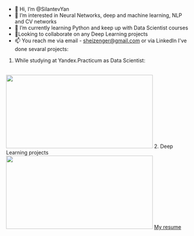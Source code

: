 - 👋 Hi, I’m @SilantevYan
- 👀 I’m interested in Neural Networks, deep and machine learning, NLP and CV networks
- 🌱 I’m currently learning Python and keep up with Data Scientist courses
- 💞️Looking to collaborate on any Deep Learning projects
- 📫 You reach me via email - sheizenger@gmail.com or via LinkedIn
I've done sevaral projects:
1. While studying at Yandex.Practicum as Data Scientist:
</br>
<a href="https://github.com/SilantevYan/Yandex_practicum-data-science-projects"><img width="400" height="200" src="https://camo.githubusercontent.com/a2ac81a35fa82501f84d6ee52f4dedaffc233f32d5dfabe0a1074311a9be5be7/68747470733a2f2f6d69726f2e6d656469756d2e636f6d2f6d61782f313430302f302a75565030577745574f747048733430452e706e67" alt=""></a>
2. Deep Learning projects
</br>
<a href="https://github.com/SilantevYan/Deep_Learning"><img width="400" height="200" src="https://www.mesonstechnologies.com/images/deep-learning.jpg" alt=""></a>
<!---
SilantevYan/SilantevYan is a ✨ special ✨ repository because its `README.md` (this file) appears on your GitHub profile.
You can click the Preview link to take a look at your changes.
--->
<a href= 'https://drive.google.com/file/d/1D5sBPmJgdqs5OD3q_WZSP7h4bj_IXJNH/view?usp=sharing'>My resume</a>
